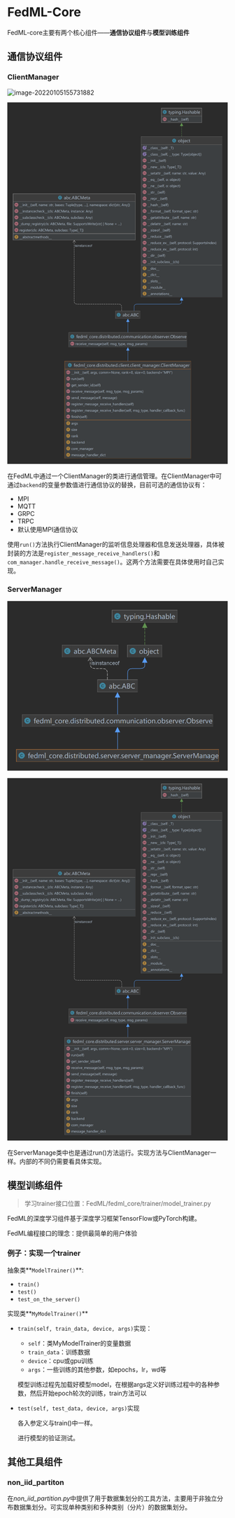 # FedML-Core

FedML-core主要有两个核心组件——**通信协议组件**与**模型训练组件**

## 通信协议组件

### ClientManager

![image-20220105155731882](..\..\image\image-20220105155731882.png)

![](../../image/client_manager.png)

在FedML中通过一个ClientManager的类进行通信管理。在ClientManager中可通过`backend`的变量参数值进行通信协议的替换，目前可选的通信协议有：

- MPI
- MQTT
- GRPC
- TRPC
- 默认使用MPI通信协议

使用`run()`方法执行ClientManager的监听信息处理器和信息发送处理器，具体被封装的方法是`register_message_receive_handlers()`和`com_manager.handle_receive_message()`。这两个方法需要在具体使用时自己实现。

### ServerManager

![](../../image/server_manager.png)

![](../../image/server_manager1.png)

在ServerManage类中也是通过run()方法运行。实现方法与ClientManager一样。内部的不同仍需要看具体实现。

## 模型训练组件

> 学习trainer接口位置：FedML/fedml_core/trainer/model_trainer.py

FedML的深度学习组件基于深度学习框架TensorFlow或PyTorch构建。

FedML编程接口的理念：提供最简单的用户体验

### 例子：实现一个trainer

抽象类**`ModelTrainer()`**:

- `train()`
- `test()`
- `test_on_the_server()`

实现类**`MyModelTrainer()`**

- `train(self, train_data, device, args)`实现：

  - `self`：类MyModelTrainer的变量数据
  - `train_data`：训练数据
  - `device`：cpu或gpu训练
  - `args`：一些训练的其他参数，如epochs，lr，wd等

  模型训练过程先加载好模型model，在根据args定义好训练过程中的各种参数，然后开始epoch轮次的训练，train方法可以

- `test(self, test_data, device, args)`实现

  各入参定义与train()中一样。

  进行模型的验证测试。

## 其他工具组件

### non_iid_partiton

在*non_iid_partition.py*中提供了用于数据集划分的工具方法，主要用于非独立分布数据集划分。可实现单种类别和多种类别（分片）的数据集划分。